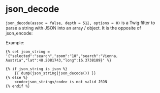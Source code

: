 # json_decode

`json_decode(assoc = false, depth = 512, options = 0)` is a Twig filter to parse a string with JSON into an array /
object. It is the opposite of json_encode:

Example:

```twig
{% set json_string = '{"selected":"search","zoom":"10","search":"Vienna, Austria","lat":48.2081743,"long":16.3738189}' %}

{% if json_string is json %}
    {{ dump(json_string|json_decode()) }}
{% else %}
    <code>json_string</code> is not valid JSON
{% endif %}
```
